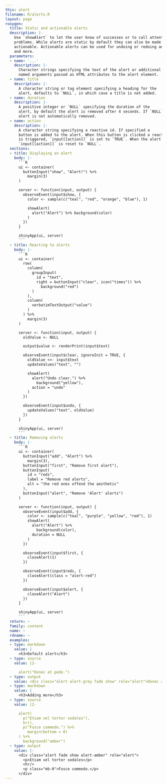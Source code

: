 ```yaml
---
this: alert
filename: R/alerts.R
layout: page
roxygen:
  title: Static and actionable alerts
  description: |-
    Use `showAlert` to let the user know of successes or to call attention to
    problems. While alerts are static by default they can also be made
    actionable. Actionable alerts can be used for undoing or redoing an action
    and more.
  parameters:
  - name: '...'
    description: |-
      Character strings specifying the text of the alert or additional
      named arguments passed as HTML attributes to the alert element.
  - name: title
    description: |-
      A character string or tag element specifying a heading for the
      alert, defaults to `NULL`, in which case a title is not added.
  - name: duration
    description: |-
      A positive integer or `NULL` specifying the duration of the
      alert, by default the alert is removed after 4 seconds. If `NULL` the
      alert is not automatically removed.
  - name: action
    description: |-
      A character string specifying a reactive id. If specified a
      button is added to the alert. When this button is clicked a reactive value
      is triggered, `input[[action]]` is set to `TRUE`. When the alert is removed
      `input[[action]]` is reset to `NULL`.
  sections:
  - title: Displaying an alert
    body: |-
      ```R
      ui <- container(
        buttonInput("show", "Alert!") %>%
          margin(3)
      )

      server <- function(input, output) {
        observeEvent(input$show, {
          color <- sample(c("teal", "red", "orange", "blue"), 1)

          showAlert(
            alert("Alert") %>% background(color)
          )
        })
      }

      shinyApp(ui, server)
      ```
  - title: Reacting to alerts
    body: |-
      ```R
      ui <- container(
        row(
          column(
            groupInput(
              id = "text",
              right = buttonInput("clear", icon("times")) %>%
                background("red")
            )
          ),
          column(
            verbatimTextOutput("value")
          )
        ) %>%
          margin(3)
      )

      server <- function(input, output) {
        oldValue <- NULL

        output$value <- renderPrint(input$text)

        observeEvent(input$clear, ignoreInit = TRUE, {
          oldValue <<- input$text
          updateValues("text", "")

          showAlert(
            alert("Undo clear.") %>%
              background("yellow"),
            action = "undo"
          )
        })

        observeEvent(input$undo, {
          updateValues("text", oldValue)
        })
      }

      shinyApp(ui, server)
      ```
  - title: Removing alerts
    body: |-
      ```R
      ui <- container(
        buttonInput("add", "Alert") %>%
          margin(3),
        buttonInput("first", "Remove first alert"),
        buttonInput(
          id = "reds",
          label = "Remove red alerts",
          alt = "the red ones offend the aesthetic"
        ),
        buttonInput("alert", "Remove 'Alert' alerts")
      )

      server <- function(input, output) {
        observeEvent(input$add, {
          color <- sample(c("teal", "purple", "yellow", "red"), 1)
          showAlert(
            alert("Alert") %>%
              background(color),
            duration = NULL
          )
        })

        observeEvent(input$first, {
          closeAlert(1)
        })

        observeEvent(input$reds, {
          closeAlert(class = "alert-red")
        })

        observeEvent(input$alert, {
          closeAlert("Alert")
        })
      }

      shinyApp(ui, server)
      ```
  return: ~
  family: content
  name: ~
  rdname: ~
  examples:
  - type: markdown
    value: |
      <h3>Default alert</h3>
  - type: source
    value: |2-

      alert("Donec at pede.")
  - type: output
    value: <div class="alert alert-grey fade show" role="alert">Donec at pede.</div>
  - type: markdown
    value: |
      <h3>Adding more</h3>
  - type: source
    value: |2-

      alert(
        p("Etiam vel tortor sodales"),
        hr(),
        p("Fusce commodo.") %>%
          margin(bottom = 0)
      ) %>%
        background("amber")
  - type: output
    value: |-
      <div class="alert fade show alert-amber" role="alert">
        <p>Etiam vel tortor sodales</p>
        <hr/>
        <p class="mb-0">Fusce commodo.</p>
      </div>
---
```


